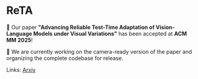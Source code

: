 # ReTA
🎉  Our paper **"Advancing Reliable Test-Time Adaptation of Vision-Language Models under Visual Variations"** has been accepted at **ACM MM 2025**!

📝 We are currently working on the camera-ready version of the paper and organizing the complete codebase for release.

Links: [Arxiv](https://arxiv.org/abs/2507.09500)


